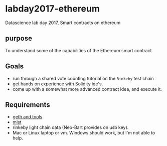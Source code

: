 # labday2017-ethereum
Datascience lab day 2017, Smart contracts on ethereum

## purpose
To understand some of the capabilities of the Ethereum smart contract

## Goals

* run through a shared vote counting tutorial on the `Rinkeby` test chain
* get hands on experience with Solidity ide's.
* come up with a somewhat more advanced contract idea, and execute it.

## Requirements

* [geth and tools](https://geth.ethereum.org/downloads/)
* [mist](https://github.com/ethereum/mist/releases)
* rinkeby light chain data (Neo-Bart provides on usb key).
* Mac or Linux laptop or vm. Windows should work, but I'm not able to help.

